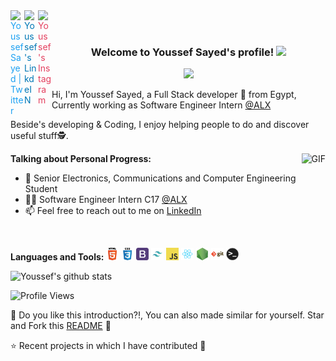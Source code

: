 <a href="https://twitter.com/Youssefs679">
  <img align="left" alt="Youssef Sayed | Twitter" width="22px" src="https://cdn.jsdelivr.net/npm/simple-icons@v3/icons/twitter.svg" style="color: #1DA1F2;" />
</a>
<a target="_blank" href="https://www.linkedin.com/in/youssef-sayed-498b94214/">
  <img align="left" alt="Youssef's LinkdeIN" width="22px" src="https://cdn.jsdelivr.net/npm/simple-icons@v3/icons/linkedin.svg" style="color: #0077B5;" />
</a>
<a href="https://www.instagram.com/usefsyd">
  <img align="left" alt="Youssef's Instagram" width="22px" src="https://cdn.jsdelivr.net/npm/simple-icons@v3/icons/instagram.svg" style="color: #E4405F;" />
</a>

<br />
<br />
<h3 align="center">
  Welcome to Youssef Sayed's profile!
  <img src="https://media.giphy.com/media/hvRJCLFzcasrR4ia7z/giphy.gif" width="28">
</h3>

<p align="center">
  <a href="https://github.com/DenverCoder1/readme-typing-svg"><img src="https://readme-typing-svg.herokuapp.com/?lines=Full%20Stack%20Developer;%20Software%20Engineer;Always%20learning%20new%20things&font=Fira%20Code&center=true&width=440&height=45&color=f75c7e&vCenter=true&size=22"></a>
</p>

Hi, I'm Youssef Sayed, a Full Stack developer 🚀 from Egypt, Currently working as Software Engineer Intern [@ALX](https://www.alxafrica.com/) 

Beside's developing & Coding, I enjoy helping people to do and discover useful stuff🕵️.

  <img align="right" alt="GIF" src="https://media.giphy.com/media/CTX0ivSQbI78A/source.gif" />


**Talking about Personal Progress:**

- 🥇 Senior Electronics, Communications and Computer Engineering Student
- 👨‍💻 Software Engineer Intern C17 [@ALX](https://www.alxafrica.com/)
- 📫 Feel free to reach out to me on [LinkedIn](https://www.linkedin.com/in/youssef-sayed-498b94214/)

&nbsp;

**Languages and Tools:**
<code><img height="20" src="https://raw.githubusercontent.com/github/explore/80688e429a7d4ef2fca1e82350fe8e3517d3494d/topics/html/html.png"></code>
<code><img height="20" src="https://raw.githubusercontent.com/github/explore/80688e429a7d4ef2fca1e82350fe8e3517d3494d/topics/css/css.png"></code>
<code><img height="20" src="https://raw.githubusercontent.com/github/explore/80688e429a7d4ef2fca1e82350fe8e3517d3494d/topics/bootstrap/bootstrap.png"></code>
<code><img height="20" src="https://raw.githubusercontent.com/github/explore/80688e429a7d4ef2fca1e82350fe8e3517d3494d/topics/tailwind/tailwind.png"></code>
<code><img height="20" src="https://raw.githubusercontent.com/github/explore/80688e429a7d4ef2fca1e82350fe8e3517d3494d/topics/javascript/javascript.png"></code>
<code><img height="20" src="https://raw.githubusercontent.com/github/explore/80688e429a7d4ef2fca1e82350fe8e3517d3494d/topics/react/react.png"></code>
<code><img height="20" src="https://raw.githubusercontent.com/github/explore/80688e429a7d4ef2fca1e82350fe8e3517d3494d/topics/nodejs/nodejs.png"></code>
<code><img height="20" src="https://raw.githubusercontent.com/github/explore/80688e429a7d4ef2fca1e82350fe8e3517d3494d/topics/git/git.png"></code>
<code><img height="20" src="https://raw.githubusercontent.com/github/explore/80688e429a7d4ef2fca1e82350fe8e3517d3494d/topics/terminal/terminal.png"></code>


![Youssef's github stats](https://github-readme-stats.vercel.app/api?username=YOUSSEHF&show_icons=true&hide_border=true)

![Profile Views](https://komarev.com/ghpvc/?username=Youssehf)

:pushpin: Do you like this introduction?!, You can also made similar for yourself. Star and Fork this [README](https://github.com/Youssehf/Youssehf) :pencil:

⭐️ Recent projects in which I have contributed 🚀


<a href="">
  <img align="left" src="" />
</a>

